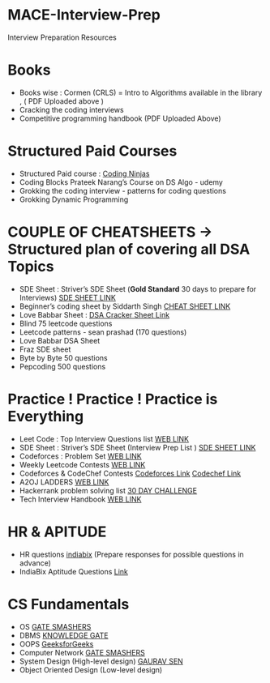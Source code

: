 # MACE-Interview-Prep
Interview Preparation Resources
# Books
* Books wise : Cormen (CRLS) = Intro to Algorithms available in the library , ( PDF Uploaded above )
* Cracking the coding interviews 
* Competitive programming handbook (PDF Uploaded Above)


# Structured Paid Courses
* Structured Paid course : [Coding Ninjas](https://www.codingninjas.com/) 
* Coding Blocks Prateek Narang’s Course on DS Algo - udemy
* Grokking the coding interview - patterns for coding questions
* Grokking Dynamic Programming


# COUPLE OF CHEATSHEETS -> Structured plan of covering all DSA Topics 
* SDE Sheet : Striver’s SDE Sheet (**Gold Standard** 30 days to prepare for Interviews) [SDE SHEET LINK](https://docs.google.com/document/d/1T7-c2Sf2Rwp9HZ-gVtXD-QsNIgDO0U72Ex89We5U_Mo/edit?usp=sharing) 
* Beginner’s coding sheet by Siddarth Singh [CHEAT SHEET LINK](https://drive.google.com/file/d/1jtQyoiLaANK3Yj72K7vlIvoQFb-lvtvF/view)
* Love Babbar Sheet : [DSA Cracker Sheet Link](https://drive.google.com/file/d/1FMdN_OCfOI0iAeDlqswCiC2DZzD4nPsb/view)
* Blind 75 leetcode questions
* Leetcode patterns - sean prashad (170 questions)
* Love Babbar DSA Sheet
* Fraz SDE sheet
* Byte by Byte 50 questions
* Pepcoding 500 questions

# Practice ! Practice ! Practice is Everything 
* Leet Code : Top Interview Questions list  [WEB LINK](https://leetcode.com/problemset/top-interview-questions/)
* SDE Sheet : Striver’s SDE Sheet (Interview Prep List ) [SDE SHEET LINK](https://docs.google.com/document/d/1T7-c2Sf2Rwp9HZ-gVtXD-QsNIgDO0U72Ex89We5U_Mo/edit?usp=sharing) 
* Codeforces : Problem Set  [WEB LINK](https://codeforces.com/problemset)
* Weekly Leetcode Contests  [WEB LINK](https://leetcode.com/contest/)
* Codeforces & CodeChef Contests  [Codeforces Link](https://codeforces.com/contests) [Codechef Link](https://www.codechef.com/)
* A2OJ LADDERS [WEB LINK](https://a2oj.herokuapp.com/)
* Hackerrank problem solving list [30 DAY CHALLENGE](https://drive.google.com/file/d/10w3kjGTsEoKCZzlfvbx04uTcyYxJELVW/view)
* Tech Interview Handbook [WEB LINK](https://techinterviewhandbook.org/)


# HR & APITUDE
* HR questions [indiabix](https://www.indiabix.com/hr-interview/questions-and-answers/) (Prepare responses for possible questions in advance)
* IndiaBix Aptitude Questions [Link](https://www.indiabix.com/)

# CS Fundamentals
* OS  [GATE SMASHERS](https://www.youtube.com/playlist?list=PLxCzCOWd7aiGz9donHRrE9I3Mwn6XdP8p)
* DBMS  [KNOWLEDGE GATE](https://www.youtube.com/playlist?list=PLmXKhU9FNesR1rSES7oLdJaNFgmuj0SYV)
* OOPS  [GeeksforGeeks](https://www.geeksforgeeks.org/object-oriented-programming-in-cpp/)
* Computer Network  [GATE SMASHERS](https://www.youtube.com/playlist?list=PLxCzCOWd7aiGFBD2-2joCpWOLUrDLvVV_)
* System Design (High-level design) [GAURAV SEN](https://www.youtube.com/playlist?list=PLMCXHnjXnTnvo6alSjVkgxV-VH6EPyvoX)
* Object Oriented Design (Low-level design)

